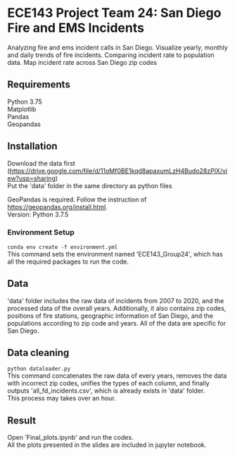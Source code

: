 # ECE143 Project Team 24: San Diego Fire and EMS Incidents
Analyzing fire and ems incident calls in San Diego. Visualize yearly, monthly and daily trends of fire incidents. Comparing incident rate to population data. Map incident rate across San Diego zip codes

## Requirements
Python 3.75    
Matplotlib  
Pandas  
Geopandas
## Installation
Download the data first (https://drive.google.com/file/d/11oMf0BE1kqd8apaxumLzH4Budo28zPlX/view?usp=sharing)   
Put the 'data' folder in the same directory as python files  


GeoPandas is required. Follow the instruction of https://geopandas.org/install.html.  
Version: Python 3.7.5

### Environment Setup
`conda env create -f environment.yml`  
This command sets the environment named 'ECE143_Group24', which has all the required packages to run the code. 
## Data
'data' folder includes the raw data of incidents from 2007 to 2020, and the processed data of the overall years. Additionally, it also contains zip codes, positions of fire stations, geographic information of San Diego, and the populations according to zip code and years. All of the data are specific for San Diego.
## Data cleaning
`python dataloader.py`  
This command concatenates the raw data of every years, removes the data with incorrect zip codes, unifies the types of each column, and finally outputs 'all_fd_incidents.csv', which is already exists in 'data' folder.   
This process may takes over an hour. 
## Result
Open 'Final_plots.ipynb' and run the codes.  
All the plots presented in the slides are included in jupyter notebook. 
